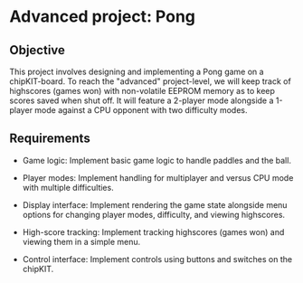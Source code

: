 # Advanced project: Pong

## Objective

This project involves designing and implementing a Pong game on a chipKIT-board. To reach the "advanced" project-level, we will keep track of highscores (games won) with non-volatile EEPROM memory as to keep scores saved when shut off. It will feature a 2-player mode alongside a 1-player mode against a CPU opponent with two difficulty modes.

## Requirements

- Game logic: Implement basic game logic to handle paddles and the ball.

- Player modes: Implement handling for multiplayer and versus CPU mode with multiple difficulties.

- Display interface: Implement rendering the game state alongside menu options for changing player modes, difficulty, and viewing highscores.

- High-score tracking: Implement tracking highscores (games won) and viewing them in a simple menu.

- Control interface: Implement controls using buttons and switches on the chipKIT.

